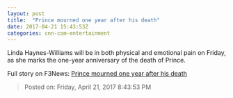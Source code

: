 ```yaml
---
layout: post
title:  "Prince mourned one year after his death"
date: 2017-04-21 15:43:53Z
categories: cnn-com-entertainment
---
```


Linda Haynes-Williams will be in both physical and emotional pain on Friday, as she marks the one-year anniversary of the death of Prince.


Full story on F3News: [Prince mourned one year after his death](http://www.f3nws.com/n/AZGVJH)

> Posted on: Friday, April 21, 2017 8:43:53 PM
